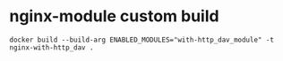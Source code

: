 # nginx-module custom build
    docker build --build-arg ENABLED_MODULES="with-http_dav_module" -t nginx-with-http_dav .